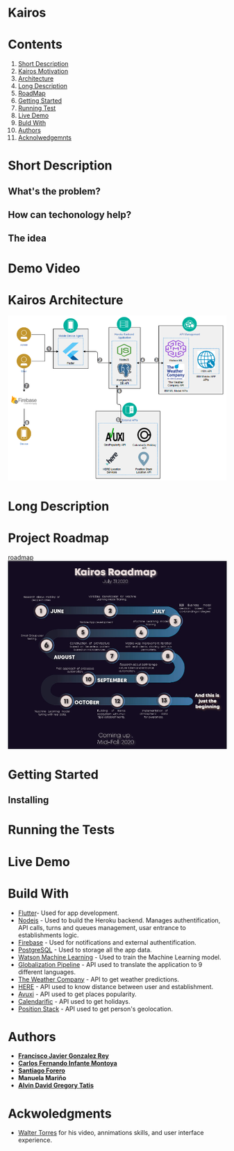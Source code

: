 # Kairos


# Contents
1. [Short Description](#Short_Description)
2. [Kairos Motivation](#video)
3. [Architecture](#Architecture)
4. [Long Description](#Long_Description)
5. [RoadMap](#roadmap)
6. [Getting Started](#Getting_Started)
7. [Running Test](#Running_test)
8. [Live Demo](#Live_Demo)
9. [Buld With](#Technologies)
10. [Authors](#Authors)
11. [Acknolwedgemnts](#ackwoledgments)

<a name="Short_Description"></a>
# Short Description
## What's the problem?
## How can techonology help?
## The idea


<a name="video"></a>
# Demo Video


<a name="Architecture"></a>
# Kairos Architecture
![Architecture](/Images/Architecture_Kairos.png)



<a name="Long_Description"></a>
# Long Description



<a name="roadmap"></a>
# Project Roadmap
[roadmap](road-map.md)
![RoadMap](/Images/RoadMap_Kairos.jpg)


<a name="Getting_Started"></a>
# Getting Started
## Installing

<a name="Running_test"></a>
# Running the Tests

<a name="Live_Demo"></a>
# Live Demo


<a name="Technologies"></a>
# Build With

* [Flutter](https://flutter.dev/)- Used for app development.
* [Nodejs](https://nodejs.org/en/) - Used to build the Heroku backend. Manages authentification, API calls, turns and queues management, usar entrance to establishments logic.
* [Firebase](https://firebase.google.com/) - Used for notifications and external authentification. 
* [PostgreSQL](https://www.ibm.com/cloud/databases-for-postgresql) - Used to storage all the app data. 
* [Watson Machine Learning](https://www.ibm.com/cloud/machine-learning#:~:text=Deploy%20and%20run%20AI%20models,at%20scale%20across%20any%20cloud.) - Used to train the Machine Learning model.
* [Globalization Pipeline](https://www.ibm.com/cloud/globalization-pipeline) - API used to translate the application to 9 different languages.
* [The Weather Company](https://www.ibm.com/weather) - API to get weather predictions. 
* [HERE](https://www.here.com/) - API used to know distance between user and establishment.
* [Avuxi](https://www.avuxi.com/) - API used to get places popularity.
* [Calendarific](https://calendarific.com/) - API used to get holidays.
* [Position Stack](https://positionstack.com/) - API used to get person's geolocation. 
 
<a name="Authors"></a>
# Authors

* [**Francisco Javier Gonzalez Rey**](https://www.linkedin.com/in/franciscogonzalez17/)
* [**Carlos Fernando Infante Montoya**](https://www.linkedin.com/in/carlosinfante98/)
* [**Santiago Forero**](https://www.linkedin.com/in/dasafodev/)
* **Manuela Mariño**
* [**Alvin David Gregory Tatis**](https://www.linkedin.com/in/alvin-david-gregory-tatis-484052199/)

<a name="ackwoledgments"></a>
# Ackwoledgments

* [Walter Torres](https://www.linkedin.com/in/walter-torres-90b862180/) for his video, annimations skills, and user interface experience.

